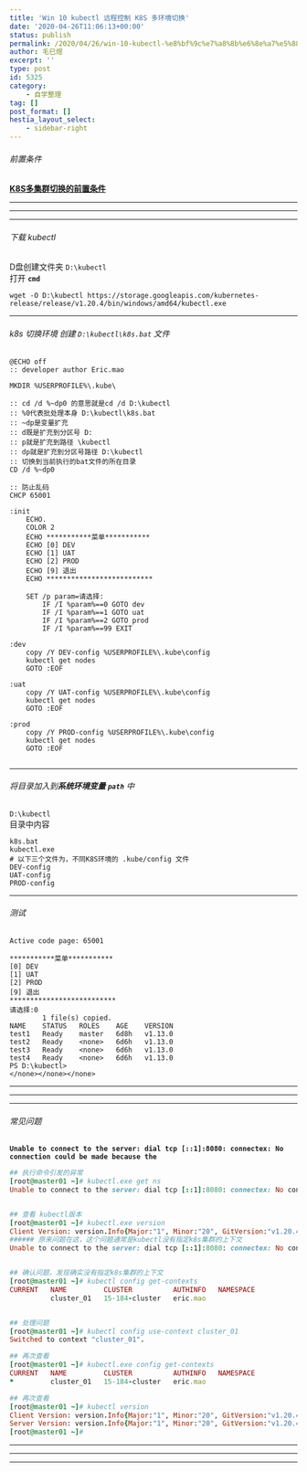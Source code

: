 ```yaml
---
title: 'Win 10 kubectl 远程控制 K8S 多环境切换'
date: '2020-04-26T11:06:13+00:00'
status: publish
permalink: /2020/04/26/win-10-kubectl-%e8%bf%9c%e7%a8%8b%e6%8e%a7%e5%88%b6-k8s-%e5%a4%9a%e7%8e%af%e5%a2%83%e5%88%87%e6%8d%a2
author: 毛巳煜
excerpt: ''
type: post
id: 5325
category:
    - 自学整理
tag: []
post_format: []
hestia_layout_select:
    - sidebar-right
---
```

###### 前置条件

**[K8S多集群切换的前置条件](http://www.dev-share.top/2020/09/29/k8s-%e5%a4%9a%e9%9b%86%e7%be%a4%e5%88%87%e6%8d%a2/ "K8S多集群切换的前置条件")**

- - - - - -

- - - - - -

- - - - - -

###### 下载 kubectl

D盘创建文件夹 `D:\kubectl`  
打开 **`cmd`**

```shell
wget -O D:\kubectl https://storage.googleapis.com/kubernetes-release/release/v1.20.4/bin/windows/amd64/kubectl.exe

```

- - - - - -

###### k8s 切换环境 创建 `D:\kubectl\k8s.bat` 文件

```batch
@ECHO off
:: developer author Eric.mao

MKDIR %USERPROFILE%\.kube\

:: cd /d %~dp0 的意思就是cd /d D:\kubectl
:: %0代表批处理本身 D:\kubectl\k8s.bat
:: ~dp是变量扩充
:: d既是扩充到分区号 D:
:: p就是扩充到路径 \kubectl
:: dp就是扩充到分区号路径 D:\kubectl
:: 切换到当前执行的bat文件的所在目录
CD /d %~dp0

:: 防止乱码
CHCP 65001

:init
    ECHO.
    COLOR 2
    ECHO ***********菜单***********
    ECHO [0] DEV
    ECHO [1] UAT
    ECHO [2] PROD
    ECHO [9] 退出
    ECHO **************************

    SET /p param=请选择:
        IF /I %param%==0 GOTO dev
        IF /I %param%==1 GOTO uat
        IF /I %param%==2 GOTO prod
        IF /I %param%==99 EXIT

:dev
    copy /Y DEV-config %USERPROFILE%\.kube\config
    kubectl get nodes
    GOTO :EOF

:uat
    copy /Y UAT-config %USERPROFILE%\.kube\config
    kubectl get nodes
    GOTO :EOF

:prod
    copy /Y PROD-config %USERPROFILE%\.kube\config
    kubectl get nodes
    GOTO :EOF


```

- - - - - -

###### 将目录加入到**系统环境变量** **`path`** 中

`D:\kubectl`  
目录中内容

```shell
k8s.bat
kubectl.exe
# 以下三个文件为，不同K8S环境的 .kube/config 文件
DEV-config
UAT-config
PROD-config

```

- - - - - -

###### 测试

```shell
Active code page: 65001

***********菜单***********
[0] DEV
[1] UAT
[2] PROD
[9] 退出
**************************
请选择:0
        1 file(s) copied.
NAME    STATUS   ROLES    AGE    VERSION
test1   Ready    master   6d8h   v1.13.0
test2   Ready    <none>   6d6h   v1.13.0
test3   Ready    <none>   6d6h   v1.13.0
test4   Ready    <none>   6d6h   v1.13.0
PS D:\kubectl>
</none></none></none>
```

- - - - - -

- - - - - -

- - - - - -

###### 常见问题

**`Unable to connect to the server: dial tcp [::1]:8080: connectex: No connection could be made because the`**

```ruby
## 执行命令引发的异常
[root@master01 ~]# kubectl.exe get ns
Unable to connect to the server: dial tcp [::1]:8080: connectex: No connection could be made because the


## 查看 kubectl版本
[root@master01 ~]# kubectl.exe version
Client Version: version.Info{Major:"1", Minor:"20", GitVersion:"v1.20.4", GitCommit:"e87da0bd6e03ec3fea7933c4b5263d151aafd07c", GitTreeState:"clean", BuildDate:"2021-02-18T16:12:00Z", GoVersion:"go1.15.8", Compiler:"gc", Platform:"windows/amd64"}
###### 原来问题在这，这个问题通常是kubectl没有指定k8s集群的上下文
Unable to connect to the server: dial tcp [::1]:8080: connectex: No connection could be made because the target machine actively refused it.


## 确认问题，发现确实没有指定k8s集群的上下文
[root@master01 ~]# kubectl config get-contexts
CURRENT   NAME         CLUSTER          AUTHINFO   NAMESPACE
          cluster_01   15-184-cluster   eric.mao


## 处理问题
[root@master01 ~]# kubectl config use-context cluster_01
Switched to context "cluster_01".

## 再次查看
[root@master01 ~]# kubectl.exe config get-contexts
CURRENT   NAME         CLUSTER          AUTHINFO   NAMESPACE
*         cluster_01   15-184-cluster   eric.mao

## 再次查看
[root@master01 ~]# kubectl version
Client Version: version.Info{Major:"1", Minor:"20", GitVersion:"v1.20.4", GitCommit:"e87da0bd6e03ec3fea7933c4b5263d151aafd07c", GitTreeState:"clean", BuildDate:"2021-02-18T16:12:00Z", GoVersion:"go1.15.8", Compiler:"gc", Platform:"linux/amd64"}
Server Version: version.Info{Major:"1", Minor:"20", GitVersion:"v1.20.4", GitCommit:"e87da0bd6e03ec3fea7933c4b5263d151aafd07c", GitTreeState:"clean", BuildDate:"2021-02-18T16:03:00Z", GoVersion:"go1.15.8", Compiler:"gc", Platform:"linux/amd64"}
[root@master01 ~]#


```

- - - - - -

- - - - - -

- - - - - -